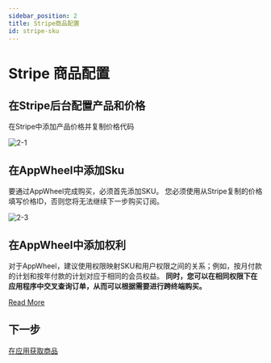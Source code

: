 ```yaml
---
sidebar_position: 2
title: Stripe商品配置
id: stripe-sku
---
```


# Stripe 商品配置

## 在Stripe后台配置产品和价格

在Stripe中添加产品价格并复制价格代码

![2-1](/img/stripePayments/pricing-en.png)

## 在AppWheel中添加Sku

要通过AppWheel完成购买，必须首先添加SKU。
您必须使用从Stripe复制的价格填写价格ID，否则您将无法继续下一步购买订阅。

![2-3](/img/stripePayments/create_sku.png)

## 在AppWheel中添加权利

对于AppWheel，建议使用权限映射SKU和用户权限之间的关系；例如，按月付款的计划和按年付款的计划对应于相同的会员权益。
**同时，您可以在相同权限下在应用程序中交叉查询订单，从而可以根据需要进行跨终端购买。**

[Read More](/ProjectsAndApps/Entitlements/)

## 下一步

[在应用获取商品](/DisplayingProducts/JS)
